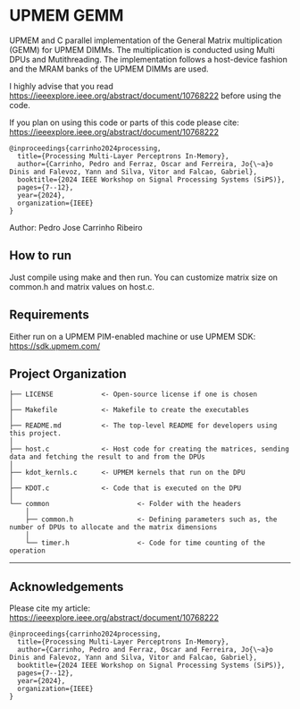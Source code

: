 # UPMEM GEMM



UPMEM and C parallel implementation of the General Matrix multiplication (GEMM) for UPMEM DIMMs. The multiplication is conducted using Multi DPUs and Mutithreading.
The implementation follows a host-device fashion and the MRAM banks of the UPMEM DIMMs are used.

I highly advise that you read https://ieeexplore.ieee.org/abstract/document/10768222 before using the code.

If you plan on using this code or parts of this code please cite: https://ieeexplore.ieee.org/abstract/document/10768222

```
@inproceedings{carrinho2024processing,
  title={Processing Multi-Layer Perceptrons In-Memory},
  author={Carrinho, Pedro and Ferraz, Oscar and Ferreira, Jo{\~a}o Dinis and Falevoz, Yann and Silva, Vitor and Falcao, Gabriel},
  booktitle={2024 IEEE Workshop on Signal Processing Systems (SiPS)},
  pages={7--12},
  year={2024},
  organization={IEEE}
}
```

Author: Pedro Jose Carrinho Ribeiro

## How to run

Just compile using make and then run. You can customize matrix size on common.h and matrix values on host.c.

## Requirements

Either run on a UPMEM PIM-enabled machine or use UPMEM SDK: https://sdk.upmem.com/

## Project Organization

```
├── LICENSE            <- Open-source license if one is chosen
│
├── Makefile           <- Makefile to create the executables
│
├── README.md          <- The top-level README for developers using this project.
│
├── host.c             <- Host code for creating the matrices, sending data and fetching the result to and from the DPUs
│
├── kdot_kernls.c      <- UPMEM kernels that run on the DPU
│
├── KDOT.c             <- Code that is executed on the DPU
│
└── common                      <- Folder with the headers
    │
    ├── common.h                <- Defining parameters such as, the number of DPUs to allocate and the matrix dimensions
    │
    └── timer.h                 <- Code for time counting of the operation
```

--------

## Acknowledgements

Please cite my article: https://ieeexplore.ieee.org/abstract/document/10768222

```
@inproceedings{carrinho2024processing,
  title={Processing Multi-Layer Perceptrons In-Memory},
  author={Carrinho, Pedro and Ferraz, Oscar and Ferreira, Jo{\~a}o Dinis and Falevoz, Yann and Silva, Vitor and Falcao, Gabriel},
  booktitle={2024 IEEE Workshop on Signal Processing Systems (SiPS)},
  pages={7--12},
  year={2024},
  organization={IEEE}
}
```